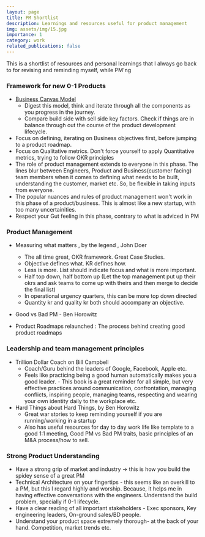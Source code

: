 ```yaml
---
layout: page
title: PM Shortlist
description: Learnings and resources useful for product management 
img: assets/img/15.jpg
importance: 1
category: work
related_publications: false
---
```


This is a shortlist of resources and personal learnings that I always go back to for revising and reminding myself, while PM'ng 


### Framework for new 0-1 Products

- [Business Canvas Model](https://en.wikipedia.org/wiki/Business_Model_Canvas)
  - Digest this model, think and iterate through all the components as you progress in the journey.  
  - Compare build side with sell side key factors. Check if things are in balance through out the course of the product development lifecycle. 
- Focus on defining, iterating on Business objectives first, before jumping to a product roadmap. 
- Focus on Qualitative metrics. Don't force yourself to apply Quantitative metrics, trying to follow OKR principles  
- The role of product management extends to everyone in this phase. The lines blur between Engineers, Product and Business(customer facing) team members when it comes to defining what needs to be built, understanding the customer, market etc. So, be flexible in taking inputs from everyone. 
- The popular nuances and rules of product management won't work in this phase of a product/business. This is almost like a new startup, with too many uncertainities. 
- Respect your Gut feeling in this phase, contrary to what is adviced in PM 

### Product Management

- Measuring what matters , by the legend , John Doer 
  - The all time great, OKR framework. Great Case Studies. 
  - Objective defines what. KR defines how. 
  - Less is more. List should indicate focus and what is more important. 
  - Half top down, half bottom up (Let the top management put up their okrs and ask teams to come up with theirs and then merge to decide the final list)
  - In operational urgency quarters, this can be more top down directed
  - Quantity kr and quality kr both should accompany an objective. 

- Good vs Bad PM - Ben Horowitz 
- Product Roadmaps relaunched : The process behind creating good product roadmaps

### Leadership and team management principles 

- Trillion Dollar Coach on Bill Campbell 
  - Coach/Guru behind the leaders of Google, Facebook, Apple etc. 
  - Feels like practicing being a good human automatically makes you a good leader. - This book is a great reminder for all simple, but very effective practices around communication, confrontation, managing conflicts, inspiring people, managing teams, respecting and wearing your own identity daily to the workplace etc. 
- Hard Things about Hard Things, by Ben Horowitz 
  - Great war stories to keep reminding yourself if you are running/working in a startup 
  -  Also has useful resources for day to day work life like template to a good 1:1 meeting, Good PM vs Bad PM traits, basic principles of an M&A process/how to sell. 

### Strong Product Understanding 

- Have a strong grip of market and industry -> this is how you build the spidey sense of a great PM 
- Technical Architecture on your fingertips - this seems like an overkill to a PM,  but this I regard highly and worship. Because, it helps me in having effective conversations with the engineers. Understand the build problem, specially if 0-1 lifecycle. 
- Have a clear reading of all important stakeholders  - Exec sponsors, Key engineering leaders, On-ground sales/BD people. 
- Understand your product space extremely thorough- at the back of your hand. Competition, market trends etc. 



